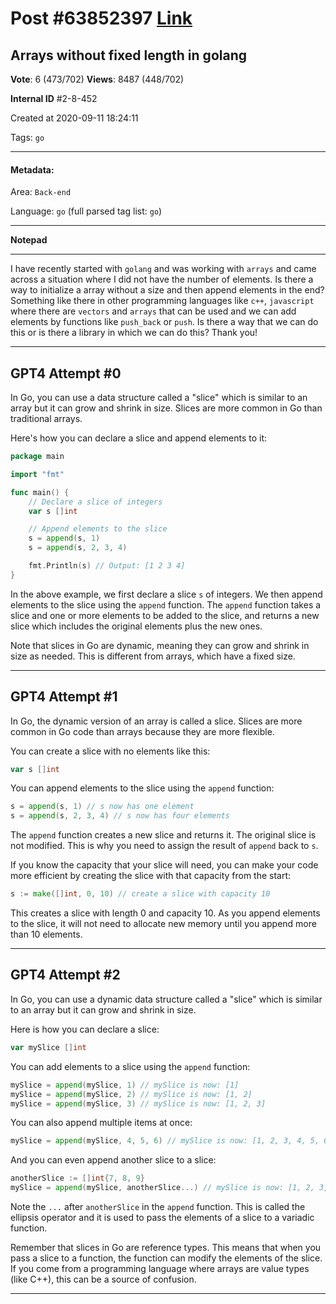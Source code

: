 
# Post \#63852397 [Link](https://stackoverflow.com/questions/63852397/)

## Arrays without fixed length in golang

**Vote**: 6 (473/702) **Views**: 8487 (448/702) 

**Internal ID** \#2-8-452

Created at 2020-09-11 18:24:11

Tags: `go`

----------

#### Metadata:

Area: `Back-end`

Language: `go` (full parsed tag list: `go`)

----------

**Notepad**


----------

I have recently started with `golang` and was working with `arrays` and came across a situation where I did not have the number of elements. Is there a way to initialize a array without a size and then append elements in the end? Something like there in other programming languages like `c++`, `javascript` where there are `vectors` and `arrays` that can be used and we can add elements by functions like `push_back` or `push`. Is there a way that we can do this or is there a library in which we can do this? Thank you!


----------
        
## GPT4 Attempt \#0

In Go, you can use a data structure called a "slice" which is similar to an array but it can grow and shrink in size. Slices are more common in Go than traditional arrays.

Here's how you can declare a slice and append elements to it:

```go
package main

import "fmt"

func main() {
    // Declare a slice of integers
    var s []int

    // Append elements to the slice
    s = append(s, 1)
    s = append(s, 2, 3, 4)

    fmt.Println(s) // Output: [1 2 3 4]
}
```

In the above example, we first declare a slice `s` of integers. We then append elements to the slice using the `append` function. The `append` function takes a slice and one or more elements to be added to the slice, and returns a new slice which includes the original elements plus the new ones.

Note that slices in Go are dynamic, meaning they can grow and shrink in size as needed. This is different from arrays, which have a fixed size.

--------

## GPT4 Attempt \#1

In Go, the dynamic version of an array is called a slice. Slices are more common in Go code than arrays because they are more flexible.

You can create a slice with no elements like this:

```go
var s []int
```

You can append elements to the slice using the `append` function:

```go
s = append(s, 1) // s now has one element
s = append(s, 2, 3, 4) // s now has four elements
```

The `append` function creates a new slice and returns it. The original slice is not modified. This is why you need to assign the result of `append` back to `s`.

If you know the capacity that your slice will need, you can make your code more efficient by creating the slice with that capacity from the start:

```go
s := make([]int, 0, 10) // create a slice with capacity 10
```

This creates a slice with length 0 and capacity 10. As you append elements to the slice, it will not need to allocate new memory until you append more than 10 elements.

--------

## GPT4 Attempt \#2

In Go, you can use a dynamic data structure called a "slice" which is similar to an array but it can grow and shrink in size. 

Here is how you can declare a slice:

```go
var mySlice []int
```

You can add elements to a slice using the `append` function:

```go
mySlice = append(mySlice, 1) // mySlice is now: [1]
mySlice = append(mySlice, 2) // mySlice is now: [1, 2]
mySlice = append(mySlice, 3) // mySlice is now: [1, 2, 3]
```

You can also append multiple items at once:

```go
mySlice = append(mySlice, 4, 5, 6) // mySlice is now: [1, 2, 3, 4, 5, 6]
```

And you can even append another slice to a slice:

```go
anotherSlice := []int{7, 8, 9}
mySlice = append(mySlice, anotherSlice...) // mySlice is now: [1, 2, 3, 4, 5, 6, 7, 8, 9]
```

Note the `...` after `anotherSlice` in the `append` function. This is called the ellipsis operator and it is used to pass the elements of a slice to a variadic function.

Remember that slices in Go are reference types. This means that when you pass a slice to a function, the function can modify the elements of the slice. If you come from a programming language where arrays are value types (like C++), this can be a source of confusion.

--------
